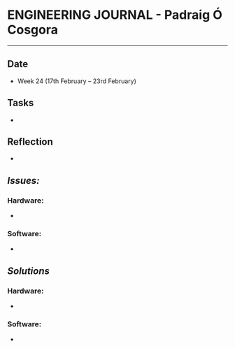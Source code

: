 
# **ENGINEERING JOURNAL - Padraig Ó Cosgora**
----------------------------------------------------------------------

## **Date**
-	Week 24 (17th February – 23rd February)

## **Tasks**
-	

## **Reflection**
-	

## **_Issues:_**

### **Hardware:**
-	

### **Software:**
-	

## **_Solutions_**

### **Hardware:**
-	

### **Software:**
-
